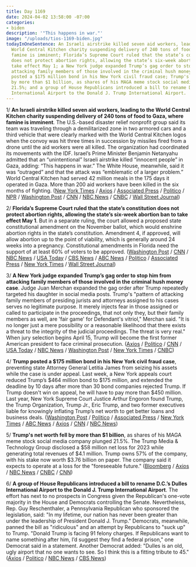 ```yaml
---
title: Day 1169
date: 2024-04-02 13:58:00 -07:00
categories:
- biden
description: '"This happens in war."'
image: "/uploads/tios-1169-biden.jpg"
todayInOneSentence: An Israeli airstrike killed seven aid workers, leading to the
  World Central Kitchen charity suspending delivery of 240 tons of food to Gaza, where
  famine is imminent; Florida’s Supreme Court ruled that the state’s constitution
  does not protect abortion rights, allowing the state’s six-week abortion ban to
  take effect May 1; a New York judge expanded Trump’s gag order to stop him from
  attacking family members of those involved in the criminal hush money case; Trump
  posted a $175 million bond in his New York civil fraud case; Trump's net worth fell
  by more than $1 billion, as shares of his MAGA meme stock social media company plunged
  21.5%; and a group of House Republicans introduced a bill to rename D.C.’s Dulles
  International Airport to the Donald J. Trump International Airport.
---
```


1/ **An Israeli airstrike killed seven aid workers, leading to the World Central Kitchen charity suspending delivery of 240 tons of food to Gaza, where famine is imminent**. The U.S.-based disaster relief nonprofit group said its team was traveling through a demilitarized zone in two armored cars and a third vehicle that were clearly marked with the World Central Kitchen logos when the convoy was hit three times in succession by missiles fired from a drone until the aid workers were all killed. The organization had coordinated its movements with the IDF. Israel’s Prime Minister Benjamin Netanyahu admitted that an “unintentional” Israeli airstrike killed “innocent people” in Gaza, adding: “This happens in war.” The White House, meanwhile, said it was “outraged” and that the attack was “emblematic of a larger problem.” World Central Kitchen had served 42 million meals in the 175 days it operated in Gaza. More than 200 aid workers have been killed in the six months of fighting. ([New York Times](https://www.nytimes.com/live/2024/04/02/world/israel-hamas-war-gaza-news) / [Axios](https://www.axios.com/2024/04/02/gaza-aid-workers-killed-strike-world-central-kitchen) / [Associated Press](https://apnews.com/article/israel-hamas-war-news-04-02-2024-9bdf66771b62af37d85a2800f71c0e6c) / [Politico](https://www.politico.eu/article/seven-aid-workers-uk-poland-killed-gaza-strike-idf-israel-world-central-kitchen/) / [NPR](https://www.npr.org/2024/04/01/1242177519/world-central-kitchen-workers-deaths-gaza) / [Washington Post](https://www.washingtonpost.com/world/2024/04/01/world-central-kitchen-gaza-deaths-wck/) / [CNN](https://www.cnn.com/middleeast/live-news/israel-hamas-war-gaza-news-04-02-24/index.html) / [NBC News](https://www.nbcnews.com/news/world/world-central-kitchen-says-israeli-strike-kills-7-workers-halts-aid-rcna145976) / [CNBC](https://www.cnbc.com/2024/04/02/gaza-food-charity-says-seven-of-its-workers-killed-in-israeli-airstrike.html) / [Wall Street Journal](https://www.wsj.com/world/middle-east/world-central-kitchen-suspends-gaza-aid-operations-after-workers-killed-71ed846f?mod=hp_lead_pos1))

2/ **Florida’s Supreme Court ruled that the state’s constitution does not protect abortion rights, allowing the state’s six-week abortion ban to take effect May 1**. But in a separate ruling, the court allowed a proposed state constitutional amendment on the November ballot, which would enshrine abortion rights in the state’s constitution. Amendment 4, if approved, will allow abortion up to the point of viability, which is generally around 24 weeks into a pregnancy. Constitutional amendments in Florida need the support of at least 60% of voters to be approved. ([Washington Post](https://www.washingtonpost.com/nation/2024/04/01/abortion-florida-supreme-court-ballot/) / [CNN](https://www.cnn.com/2024/04/01/politics/florida-six-week-abortion-ban/index.html) / [NBC News](https://www.nbcnews.com/politics/florida-supreme-court-abortion-rights-ballot-measure-rcna142568) / [USA Today](https://www.usatoday.com/story/news/politics/elections/2024/04/01/abortion-florida-ballot-state-supreme-court/73168293007/) / [CBS News](https://www.cbsnews.com/news/florida-supreme-court-abortion-ballot-initiative-amendment-4/) / [ABC News](https://abcnews.go.com/Politics/florida-voters-ballot-measure-enshrine-abortion-rights-court/story?id=108721012) / [Politico](https://www.politico.com/news/2024/04/01/florida-supreme-court-abortion-ruling-00150006) / [Associated Press](https://apnews.com/article/florida-abortion-ban-supreme-court-ruling-6a4949fc7459afe9b5e298086a793126) / [New York Times](https://www.nytimes.com/2024/04/01/us/florida-abortion-law-supreme-court.html) / [Wall Street Journal](https://www.wsj.com/politics/elections/florida-abortion-rulings-to-keep-issue-front-and-center-in-november-1168511c?mod=hp_lead_pos6))

3/ **A New York judge expanded Trump’s gag order to stop him from attacking family members of those involved in the criminal hush money case**. Judge Juan Merchan expanded the gag order after Trump repeatedly targeted his daughter in social media posts. Trump's "pattern of attacking family members of presiding jurists and attorneys assigned to his cases serves no legitimate purpose. It merely injects fear in those assigned or called to participate in the proceedings, that not only they, but their family members as well, are 'fair game' for Defendant's vitriol," Merchan said. "It is no longer just a mere possibility or a reasonable likelihood that there exists a threat to the integrity of the judicial proceedings. The threat is very real." When jury selection begins April 15, Trump will become the first former American president to face criminal prosecution. ([Axios](https://www.axios.com/2024/04/01/trump-hush-money-case-gag-order-alvin-bragg) / [Politico](https://www.politico.com/news/2024/04/01/judge-slaps-expanded-gag-order-on-trump-after-attacks-on-his-daughter-00150074) / [CNN](https://www.cnn.com/2024/04/01/politics/manhattan-district-attorney-trump-judge-gag-order/index.html) / [USA Today](https://www.usatoday.com/story/news/politics/elections/2024/04/02/trump-gagged-judge-daughter-ny-hush-money/73174288007/) / [NBC News](https://www.nbcnews.com/politics/donald-trump/judge-expands-gag-order-trumps-attacks-daughter-hush-money-case-rcna145932) / [Washington Post](https://www.washingtonpost.com/politics/2024/04/01/trump-judges-attacks-trials/) / [New York Times](https://www.nytimes.com/2024/04/01/nyregion/trump-gag-order-juan-merchan.html) / [CNBC](https://www.cnbc.com/2024/04/01/trump-gag-order-must-cover-judges-family-hush-money-trial-da-says.html))

4/ **Trump posted a $175 million bond in his New York civil fraud case**, preventing state Attorney General Letitia James from seizing his assets while the case is under appeal. Last week, a New York appeals court reduced Trump’s $464 million bond to $175 million, and extended the deadline by 10 days after more than 30 bond companies rejected Trump. If Trump doesn't win on appeal, he will have to pay more than $450 million. Last year, New York Supreme Court Justice Arthur Engoron found Trump, the Trump Organization, Trump Jr., Eric Trump, and two former executives liable for knowingly inflating Trump’s net worth to get better loans and business deals. ([Washington Post](https://www.washingtonpost.com/national-security/2024/04/01/trump-new-york-bond-175-million/) / [Politico](https://www.politico.com/news/2024/04/01/trump-legal-cases-bond-00150071) / [Associated Press](https://apnews.com/article/donald-trump-civil-fraud-trial-feb0593a5bbd3837edc0db195554eda1) / [New York Times](https://www.nytimes.com/2024/04/01/nyregion/trump-bond-deal.html) / [ABC News](https://abcnews.go.com/US/trump-secures-175-million-bond-new-york-civil/story?id=108715465) / [Axios](https://www.axios.com/2024/04/02/trump-deadline-appeal-bond) / [CNN](https://www.cnn.com/2024/04/01/politics/trump-bond-civil-fraud-trial/index.html) / [NBC News](https://www.nbcnews.com/politics/donald-trump/trump-posts-175-million-bond-civil-fraud-case-rcna145960))

5/ **Trump's net worth fell by more than $1 billion**, as shares of his MAGA meme stock social media company plunged 21.5%. The Trump Media & Technology Group disclosed a $58 million net loss for 2023 while generating total revenues of $4.1 million. Trump owns 57% of the company, with his stake now worth $3.76 billion on paper. The company said it expects to operate at a loss for the "foreseeable future." ([Bloomberg](https://www.bloomberg.com/news/articles/2024-04-01/trump-media-lost-58-million-on-4-million-in-sales-last-year?sref=MIBMEEoj) / [Axios](https://www.axios.com/2024/04/01/trump-net-worth-truth-social) / [NBC News](https://www.nbcnews.com/business/business-news/trump-media-auditor-warns-losses-raise-doubt-company-rcna145831) / [CNBC](https://www.cnbc.com/2024/04/01/trump-media-lost-58-million-last-year-sec-filing-shows.html) / [CNN](https://www.cnn.com/2024/04/01/media/truth-social-trump-media-stock-losses/))

6/ **A group of House Republicans introduced a bill to rename D.C.’s Dulles International Airport to the Donald J. Trump International Airport**. The effort has next to no prospects in Congress given the Republican's one-vote majority in the House and Democrats controlling the Senate. Nevertheless, Rep. Guy Reschenthaler, a Pennsylvania Republican who sponsored the legislation, said: "In my lifetime, our nation has never been greater than under the leadership of President Donald J. Trump." Democrats, meanwhile, panned the bill as "ridiculous" and an attempt by Republicans to "suck up" to Trump. "Donald Trump is facing 91 felony charges. If Republicans want to name something after him, I’d suggest they find a federal prison," one Democrat said in a statement. Another Democrat added: "Dulles is an old, ugly airport that no one wants to see. So I think this is a fitting tribute to 45." ([Axios](https://www.axios.com/2024/04/02/house-republicans-trump-dulles-airport) / [Politico](https://www.politico.com/live-updates/2024/04/02/congress/virginia-democrats-slam-trump-dulles-international-airport-naming-idea-00150116) / [NBC News](https://www.nbcnews.com/politics/congress/republican-lawmakers-introduce-bill-rename-dulles-airport-donald-trump-rcna146027) / [CBS News](https://www.cbsnews.com/news/dulles-airport-donald-trump-house-bill/))